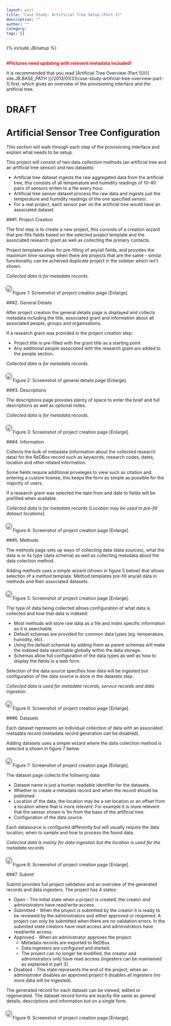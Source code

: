 ```yaml
---
layout: post
title: "Case Study: Artificial Tree Setup (Part 2)"
description: ""
author: ""
category: 
tags: []
---
```

{% include JB/setup %}

<style>
	.workflow_image a {
		color: rgb(0, 136, 204);
		font-style: italic;
	}

	.workflow_image img {
		box-shadow: 0 0 6px black;
		padding: 0px;	
		margin: 10px 0px;
		background: white;
		border-radius: 7.5px;
		border: 0px solid transparent;
	}
	
	/*.workflow_image a:hover + img  {	
		display: block;
		width: auto;
		position: absolute;
		z-index: 9999;
		top: 10px;
	}*/	
	
	#lightbox {
		display: none;
		width: auto;
		position: absolute;
		z-index: 9999;
		top: 25px;
		left: 50%;
		background: none;
	}
	
	#lightbox img {
		overflow: hidden;
		box-shadow: 0 0 6px black;
		padding: 0px;
		margin: 10px;
		border-radius: 7.5px;
		border: 0px solid transparent;
	}
	
	#lightbox a {
		padding: 2px 6px;
		border-radius: 25px;
		border: 1px solid rgba(247, 147, 30, 1);
		background: white;
		display: block;
		position: absolute;
		top: -8px;
		right: -5px;
		font-weight: bold;
		color: red;
	}
	#lightbox a:hover {
		text-decoration: none;
		color: black;
	}
	
</style>
<script type="text/javascript">
	function enlarge(img_id) {	
		var lightbox = document.getElementById("lightbox");
		if (lightbox.style.display == "none" || lightbox.last != img_id) {
			lightbox.last = img_id
			lightbox.style.display="block";	
			var lightbox_content = document.getElementById("lightbox_content");
			lightbox_content.innerHTML = document.getElementById(img_id).innerHTML;
			
			lightbox.style.marginLeft = "-" + lightbox.offsetWidth/2 +"px";	
			lightbox.style.top = document.documentElement.scrollTop + 25 +"px";			
		} else {
			lightbox.style.display="none";	
		}
		
	}
</script>

<span id="lightbox">
	<span id="lightbox_content">asdf</span>
	<a onclick="document.getElementById('lightbox').style.display='none'">X</a>
</span>

<br />
#<b style="color: red;">Pictures need updating with relevent metadata included!</b>
<br />

It is recommended that you read [Artificial Tree Overview (Part 1)]({{ site.JB.BASE_PATH }}/2013/01/31/case-study-artificial-tree-overview-part-1) first, which gives an overview of the provisioning interface and the artificial tree.

DRAFT
=====

Artificial Sensor Tree Configuration
====================================

This section will walk through each step of the provisioning interface and explain what needs to be setup.

This project will consist of two data collection methods (an artificial tree and an artificial tree sensor) and two datasets:
* Artificial tree dataset ingests the raw aggregated data from the artificial tree, this consists of all temperature and humidity readings of 10-40 pairs of sensors writen to a file every hour.
* Artificial tree sensor dataset process the raw data and ingests just the temperature and humidity readings of the one specified sensor.
* For a real project, each sensor pair on the artificial tree would have an associated dataset.

###1. Project Creation

The first step is to create a new project, this consists of a creation wizard that pre-fills fields based on the selected project template and the associated research grant as well as collecting the primary contacts.

Project templates allow for pre-filling of any/all fields, and provides the maximum time-savings when there are projects that are the same - similar functionality can be acheived duplicate project in the sidebar which isn't shown. 

<i>Collected data is for metadata records.</i>

<span class="workflow_image" id="create_page"><img src="/images/new_project.png" /></span>
Figure 1: Screenshot of project creation page <a onclick="enlarge('create_page');">[Enlarge]</a>.


###2. General Details

After project creation the general details page is displayed and collects metadata including the title, associated grant and information about all associated people, groups and organisations.

If a research grant was provided in the project creation step:
* Project title is pre-filled with the grant title as a starting point
* Any additional people associated with the research grant are added to the people section.

<i>Collected data is for metadata records.</i>

<span class="workflow_image" id="details_page"><img src="/images/general_details.png" /></span>
Figure 2: Screenshot of general details page <a onclick="enlarge('details_page');">[Enlarge]</a>.

###3. Descriptions

The descriptions page provides plenty of space to enter the brief and full descriptions as well as optional notes.

<i>Collected data is for metadata records.</i>

<span class="workflow_image" id="descriptions_page"><img src="/images/description.png" /></span>
Figure 3: Screenshot of project creation page <a onclick="enlarge('descriptions_page');">[Enlarge]</a>.

###4. Information

Collects the bulk of metadata (information about the collected research data) for the ReDBox record such as keywords, research codes, dates, location and other related information.

Some fields require additional priveleges to view such as citation and entering a custom license, this keeps the form as simple as possible for the majority of users.

If a research grant was selected the date from and date to fields will be prefilled when available.

<i>Collected data is for metadata records (Location may be used to pre-fill dataset locations).</i>

<span class="workflow_image" id="metadata_page"><img src="/images/information.jpg" /></span>
Figure 4: Screenshot of project creation page <a onclick="enlarge('metadata_page');">[Enlarge]</a>.


###5. Methods

The methods page sets up ways of collecting data (data sources), what the data is or its type (data schema) as well as collecting metadata about the data colection method.

Adding methods uses a simple wizard (shown in figure 5 below) that allows selection of a method template.  Method templates pre-fill any/all data in methods and their associated datasets.

<span class="workflow_image" id="create_method"><img src="/images/create_method.png" /></span>
Figure 5: Screenshot of project creation page <a onclick="enlarge('create_method');">[Enlarge]</a>.

The type of data being collected allows configuration of what data is collected and how that data is indexed:
* Most methods will store raw data as a file and index specific information so it is searchable.
* Default schemas are provided for common data types (eg. temperature, humidity, etc).  
* Using the default schemas by adding them as parent schemas will make the indexed data searchable globally within the data storage.
* Schemas allow full configuration of the data types as well as how to display the fields in a web form.

Selection of the data source specifies how data will be ingested but configuration of the data source is done in the datasets step.

<i>Collected data is used for metadata records, service records and data ingestion.</i>

<span class="workflow_image" id="methods_page"><img src="/images/methods.jpg" /></span>
Figure 6: Screenshot of project creation page <a onclick="enlarge('methods_page');">[Enlarge]</a>.

###6. Datasets

Each dataset represents an individual collection of data with an associated metadata record (metadata record generation can be disabled).

Adding datasets uses a simple wizard where the data collection method is selected a shown in figure 7 below.

<span class="workflow_image" id="create_dataset"><img src="/images/create_dataset.png" /></span>
Figure 7: Screenshot of project creation page <a onclick="enlarge('create_dataset');">[Enlarge]</a>.

The dataset page collects the following data:
* Dataset name is just a human readable identifier for the datasets.
* Whether to create a metadata record and when the record should be published.
* Location of the data, the location may be a set location or an offset from a location where that is more relevent.  For example it is more relevent that the sensor shown is 1m from the base of the artificial tree.
* Configuration of the data source.

Each datasource is configured differently but will usually require the data location, when to sample and how to process the found data.

<i>Collected data is mainly for data ingestion but the location is used for the metadata records.</i>

<span class="workflow_image" id="datasets_page"><img src="/images/dataset.png" /></span>
Figure 8: Screenshot of project creation page <a onclick="enlarge('datasets_page');">[Enlarge]</a>.

###7. Submit

Submit provides full project validation and an overview of the generated records and data ingesters.  The project has 4 states:
* Open - The initial state when a project is created, the creator and administrators have read/write access.
* Submitted - When the project is submitted by the creator it is ready to be reviewed by the administrators and either approved or reopened.  A project can only be submitted when there are no validation errors.  In the submited state creators have read access and administrators have read/write access.
* Approved - When an administrator approves the project:
	* Metadata records are exported to ReDBox.
	* Data ingesters are configured and started.
	* The project can no longer be modified, the creator and administrators only have read access (ingesters can be maintained as explained in part 3).
* Disabled - This state represents the end of the project, when an administrator disables an approved project it disables all ingesters (no more data will be ingested).

The generated record for each dataset can be viewed, edited or regenerated.  The dataset record forms are exactly the same as general details, descriptions and information but on a single form. 

<span class="workflow_image" id="submit_page"><img src="/images/submit.png" /></span>
Figure 9: Screenshot of project creation page <a onclick="enlarge('submit_page');">[Enlarge]</a>.

